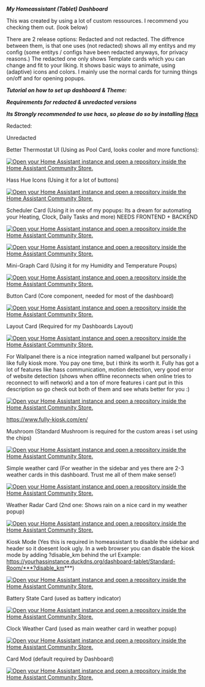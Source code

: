 ***My Homeassistant (Tablet) Dashboard***

This was created by using a lot of custom ressources. I recommend you checking them out. (look below)

There are 2 release options: Redacted and not redacted.
The diffrence between them, is that one uses (not redacted) shows all my entitys and my config (some entitys / configs have been redacted anyways, for privacy reasons.)
The redacted one only shows Template cards which you can change and fit to your liking. It shows basic ways to animate, using (adaptive) icons and colors.
I mainly use the normal cards for turning things on/off and for opening popups.

***Tutorial on how to set up dashboard & Theme:***



***Requirements for redacted & unredacted versions***

___Its Strongly recommended to use hacs, so please do so by installing  [Hacs](https://hacs.xyz/docs/setup/download)___

Redacted:

Unredacted

Better Thermostat UI (Using as Pool Card, looks cooler and more functions):

[![Open your Home Assistant instance and open a repository inside the Home Assistant Community Store.](https://my.home-assistant.io/badges/hacs_repository.svg)](https://my.home-assistant.io/redirect/hacs_repository/?owner=KartoffelToby&repository=better-thermostat-ui-card&category=plugin)

Hass Hue Icons (Using it for a lot of buttons)

[![Open your Home Assistant instance and open a repository inside the Home Assistant Community Store.](https://my.home-assistant.io/badges/hacs_repository.svg)](https://my.home-assistant.io/redirect/hacs_repository/?owner=arallsopp&repository=hass-hue-icons&category=plugin)

Scheduler Card (Using it in one of my popups: Its a dream for automating your Heating, Clock, Daily Tasks and more) NEEDS FRONTEND + BACKEND

[![Open your Home Assistant instance and open a repository inside the Home Assistant Community Store.](https://my.home-assistant.io/badges/hacs_repository.svg)](https://my.home-assistant.io/redirect/hacs_repository/?owner=nielsfaber&repository=scheduler-card&category=plugin)

[![Open your Home Assistant instance and open a repository inside the Home Assistant Community Store.](https://my.home-assistant.io/badges/hacs_repository.svg)](https://my.home-assistant.io/redirect/hacs_repository/?owner=nielsfaber&repository=scheduler-component&category=integration)

Mini-Graph Card (Using it for my Humidity and Temperature Poups)

[![Open your Home Assistant instance and open a repository inside the Home Assistant Community Store.](https://my.home-assistant.io/badges/hacs_repository.svg)](https://my.home-assistant.io/redirect/hacs_repository/?owner=kalkih&repository=mini-graph-card&category=plugin)

Button Card (Core component, needed for most of the dashboard)

[![Open your Home Assistant instance and open a repository inside the Home Assistant Community Store.](https://my.home-assistant.io/badges/hacs_repository.svg)](https://my.home-assistant.io/redirect/hacs_repository/?owner=custom-cards&repository=button-card&category=plugin)

Layout Card (Required for my Dashboards Layout)

[![Open your Home Assistant instance and open a repository inside the Home Assistant Community Store.](https://my.home-assistant.io/badges/hacs_repository.svg)](https://my.home-assistant.io/redirect/hacs_repository/?owner=thomasloven&repository=lovelace-layout-card&category=plugin)

For Wallpanel there is a nice integration named wallpanel but personally i like fully kiosk more. You pay one time, but i think its worth it. Fully has got a lot of features like hass communication, motion detection, very good error of website detection (shows when offline reconnects when online tries to reconnect to wifi network) and a ton of more features i cant put in this description so go check out both of them and see whats better for you :)

[![Open your Home Assistant instance and open a repository inside the Home Assistant Community Store.](https://my.home-assistant.io/badges/hacs_repository.svg)](https://my.home-assistant.io/redirect/hacs_repository/?owner=j-a-n&repository=lovelace-wallpanel&category=plugin)

https://www.fully-kiosk.com/en/

 Mushroom (Standard Mushroom is required for the custom areas i set using the chips)

[![Open your Home Assistant instance and open a repository inside the Home Assistant Community Store.](https://my.home-assistant.io/badges/hacs_repository.svg)](https://my.home-assistant.io/redirect/hacs_repository/?owner=piitaya&repository=lovelace-mushroom&category=plugin)

Simple weather card (For weather in the sidebar and yes there are 2-3 weather cards in this dashboard. Trust me all of them make sense!)

[![Open your Home Assistant instance and open a repository inside the Home Assistant Community Store.](https://my.home-assistant.io/badges/hacs_repository.svg)](https://my.home-assistant.io/redirect/hacs_repository/?owner=kalkih&repository=simple-weather-card&category=plugin)

Weather Radar Card (2nd one: Shows rain on a nice card in my weather popup)

[![Open your Home Assistant instance and open a repository inside the Home Assistant Community Store.](https://my.home-assistant.io/badges/hacs_repository.svg)](https://my.home-assistant.io/redirect/hacs_repository/?owner=Makin-Things&repository=weather-radar-card&category=plugin)

Kiosk Mode (Yes this is required in homeassistant to disable the sidebar and header so it  doesent look ugly. In a web browser you can disable the kiosk mode by adding ?disable_km behind the url Example: https://yourhassinstance.duckdns.org/dashboard-tablet/Standard-Room/***?disable_km***)

[![Open your Home Assistant instance and open a repository inside the Home Assistant Community Store.](https://my.home-assistant.io/badges/hacs_repository.svg)](https[:]//my[.]home-assistant[.]io/redirect/hacs_repository/?owner=NemesisRE&repository=kiosk-mode&category=plugin)

Battery State Card (used as battery indicator)

[![Open your Home Assistant instance and open a repository inside the Home Assistant Community Store.](https://my.home-assistant.io/badges/hacs_repository.svg)](https://my.home-assistant.io/redirect/hacs_repository/?owner=maxwroc&repository=battery-state-card&category=plugin)

Clock Weather Card (used as main weather card in weather popup)

[![Open your Home Assistant instance and open a repository inside the Home Assistant Community Store.](https://my.home-assistant.io/badges/hacs_repository.svg)](https://my.home-assistant.io/redirect/hacs_repository/?owner=pkissling&repository=clock-weather-card&category=plugin)

Card Mod (default required by Dashboard)

[![Open your Home Assistant instance and open a repository inside the Home Assistant Community Store.](https://my.home-assistant.io/badges/hacs_repository.svg)](https://my.home-assistant.io/redirect/hacs_repository/?owner=thomasloven&repository=lovelace-card-mod&category=plugin)

